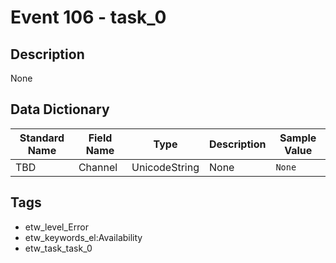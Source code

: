 # Event 106 - task_0

## Description
None

## Data Dictionary
|Standard Name|Field Name|Type|Description|Sample Value|
|---|---|---|---|---|
|TBD|Channel|UnicodeString|None|`None`|

## Tags
* etw_level_Error
* etw_keywords_el:Availability
* etw_task_task_0
